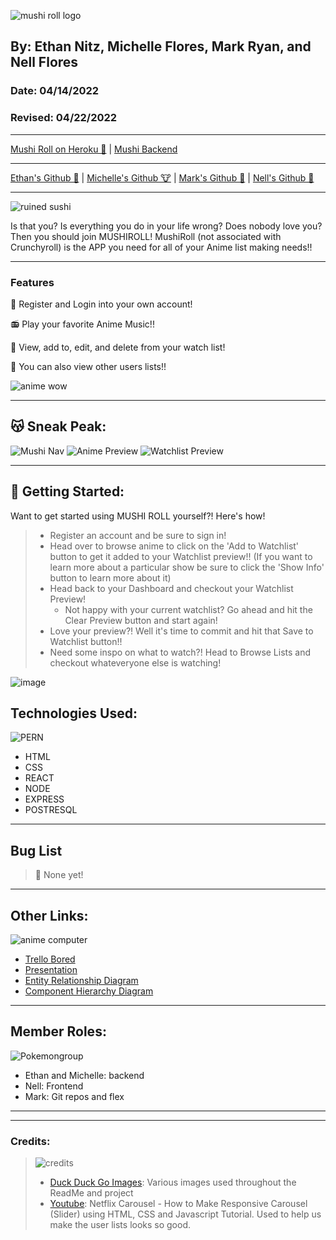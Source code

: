 ![mushi roll logo](https://imgur.com/UuiW73M.png)

<!-- # Mushi Roll 🍣 -->
## By: Ethan Nitz, Michelle Flores, Mark Ryan, and Nell Flores
### Date: 04/14/2022
### Revised: 04/22/2022
***
[Mushi Roll on Heroku 🍣](https://mushi-roll.herokuapp.com/) | [Mushi Backend](https://github.com/DerWindFish/Mushi_Roll_Backend/tree/main)
***
[Ethan's Github 🧟](https://github.com/etnitz) | [Michelle's Github 🐮](https://github.com/Michelleflo55) | [Mark's Github 
🦆](https://github.com/DerWindFish/) | [Nell's Github 🌻](https://github.com/nell-djmf)
***
![ruined sushi](https://i.kym-cdn.com/photos/images/newsfeed/001/216/152/574.jpg)

Is that you? Is everything you do in your life wrong? Does nobody love you? Then you should join MUSHIROLL! MushiRoll (not associated with Crunchyroll) is the APP you need for all of your Anime list making needs!! 

***

### Features

  🍙 Register and Login into your own account!

 📻  Play your favorite Anime Music!!

 🍡 View, add to, edit, and delete from your watch list!

 🍱 You can also view other users lists!!

![anime wow](https://i.kym-cdn.com/entries/icons/facebook/000/030/573/maxresdefault.jpg)
***
## 😽 Sneak Peak:
![Mushi Nav](https://imgur.com/hdjwDUj.png)
![Anime Preview](https://imgur.com/G7e9f2Y.png)
![Watchlist Preview](https://imgur.com/Ch2XEHJ.png)
***
## 🍣 Getting Started:
Want to get started using MUSHI ROLL yourself?! Here's how!
> - Register an account and be sure to sign in!
> - Head over to browse anime to click on the 'Add to Watchlist' button to get it added to your Watchlist preview!! (If you want to learn more about a particular show be sure to click the 'Show Info' button to learn more about it)
> - Head back to your Dashboard and checkout your Watchlist Preview!
>   - Not happy with your current watchlist? Go ahead and hit the Clear Preview button and start again! 
> - Love your preview?! Well it's time to commit and hit that Save to Watchlist button!!
> - Need some inspo on what to watch?! Head to Browse Lists and checkout whateveryone else is watching!

![image](https://external-content.duckduckgo.com/iu/?u=https%3A%2F%2Ftse1.mm.bing.net%2Fth%3Fid%3DOIP.0_drtcrK5rFE3wkFWZqljgAAAA%26pid%3DApi&f=1)

## Technologies Used:
![PERN](https://imgur.com/S0qNUF3.png)
- HTML
- CSS
- REACT
- NODE
- EXPRESS
- POSTRESQL
*** 

## Bug List
> 🐛 None yet! 
***
## Other Links: 
![anime computer](https://i.pinimg.com/originals/6a/69/b5/6a69b586e292e6189505e5985ca1bcfc.jpg)
- [Trello Bored](https://trello.com/invite/b/az5Kx2mH/4722bcb71dce02ce157f0add358f08cc/mushyroll)
- [Presentation](https://www.canva.com/design/DAE95F_ZAJQ/XPR2ZjmrG5ZNPJrcIL21hA/watch?utm_content=DAE95F_ZAJQ&utm_campaign=designshare&utm_medium=link&utm_source=publishsharelink)
- [Entity Relationship Diagram](https://drive.google.com/file/d/1_TAz-bbEkDir6bWcQmrL27SCdY5aXevd/view)
- [Component Hierarchy Diagram](https://drive.google.com/file/d/1Y31nmJpAxvcaTXX_O40Ee8uYeYf_YBJ3/view)

***
## Member Roles: 
![Pokemongroup](https://i.pinimg.com/originals/db/6e/cc/db6ecc729b12773b5518e3754c8ac329.png)
- Ethan and Michelle: backend
- Nell: Frontend
- Mark: Git repos and flex
***
***
### Credits:
> ![credits](https://imgur.com/K7Li1WV.png)
> - [Duck Duck Go Images](https://www.google.com/imghp?hl=en&authuser=0&ogbl): Various images used throughout the ReadMe and project
> - [Youtube](https://www.youtube.com/watch?v=sOvvuU9knBA): Netflix Carousel - How to Make Responsive Carousel (Slider) using HTML, CSS and Javascript Tutorial. Used to help us make the user lists looks so good.